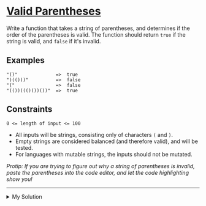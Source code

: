 # [Valid Parentheses](https://www.codewars.com/kata/551f37452ff852b7bd000139)

Write a function that takes a string of parentheses, and determines if the order of the parentheses is valid. The
function should return `true` if the string is valid, and `false` if it's invalid.

## Examples

```
"()"              =>  true
")(()))"          =>  false
"("               =>  false
"(())((()())())"  =>  true
```

## Constraints

`0 <= length of input <= 100`

- All inputs will be strings, consisting only of characters `(` and `)`.
- Empty strings are considered balanced (and therefore valid), and will be tested.
- For languages with mutable strings, the inputs should not be mutated.

_Protip: If you are trying to figure out why a string of parentheses is invalid, paste the parentheses into the code
editor, and let the code highlighting show you!_

---

<details><summary>My Solution</summary>

```js
function validParentheses(parenStr) {
  const stack = [];

  for (let paren of parenStr) {
    if (paren === "(") {
      stack.push(paren);
    } else {
      if (stack.length === 0) return false;
      stack.pop();
    }
  }

  return stack.length === 0;
}
```

</details>
